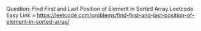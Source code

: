 Question: Find First and Last Position of Element in Sorted Array
Leetcode Easy 
Link = https://leetcode.com/problems/find-first-and-last-position-of-element-in-sorted-array/
